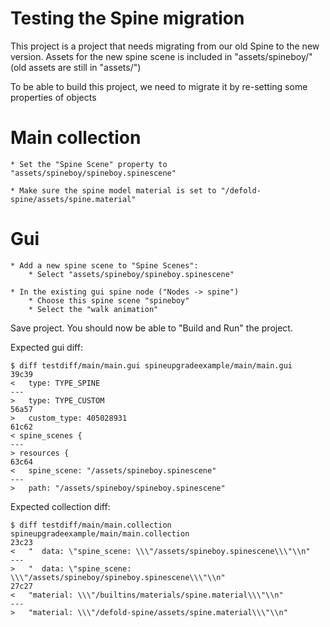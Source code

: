 # Testing the Spine migration

This project is a project that needs migrating from our old Spine to the new version.
Assets for the new spine scene is included in "assets/spineboy/" (old assets are still in "assets/")

To be able to build this project, we need to migrate it by re-setting some properties of objects


# Main collection

    * Set the "Spine Scene" property to "assets/spineboy/spineboy.spinescene"

    * Make sure the spine model material is set to "/defold-spine/assets/spine.material"



# Gui

    * Add a new spine scene to "Spine Scenes":
        * Select "assets/spineboy/spineboy.spinescene"

    * In the existing gui spine node ("Nodes -> spine")
        * Choose this spine scene "spineboy"
        * Select the "walk animation"


Save project.
You should now be able to "Build and Run" the project.


Expected gui diff:

    $ diff testdiff/main/main.gui spineupgradeexample/main/main.gui
    39c39
    <   type: TYPE_SPINE
    ---
    >   type: TYPE_CUSTOM
    56a57
    >   custom_type: 405028931
    61c62
    < spine_scenes {
    ---
    > resources {
    63c64
    <   spine_scene: "/assets/spineboy.spinescene"
    ---
    >   path: "/assets/spineboy/spineboy.spinescene"


Expected collection diff:

    $ diff testdiff/main/main.collection spineupgradeexample/main/main.collection
    23c23
    <   "  data: \"spine_scene: \\\"/assets/spineboy.spinescene\\\"\\n"
    ---
    >   "  data: \"spine_scene: \\\"/assets/spineboy/spineboy.spinescene\\\"\\n"
    27c27
    <   "material: \\\"/builtins/materials/spine.material\\\"\\n"
    ---
    >   "material: \\\"/defold-spine/assets/spine.material\\\"\\n"

